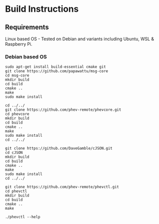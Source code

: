 # Build Instructions

## Requirements

Linux based OS - Tested on Debian and variants including Ubuntu, WSL & Raspberry Pi.

### Debian based OS

```
sudo apt-get install build-essential cmake git
git clone https://github.com/papawattu/msg-core
cd msg-core
mkdir build
cd build
cmake ..
make
sudo make install

cd ../../
git clone https://github.com/phev-remote/phevcore.git
cd phevcore
mkdir build
cd build
cmake ..
make
sudo make install
cd ../../

git clone https://github.com/DaveGamble/cJSON.git
cd cJSON
mkdir build
cd build
cmake ..
make
sudo make install
cd ../../

git clone https://github.com/phev-remote/phevctl.git
cd phevctl
mkdir build
cd build
cmake ..
make

./phevctl --help
```
